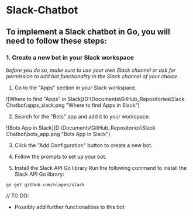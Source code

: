 # Slack-Chatbot

## To implement a Slack chatbot in Go, you will need to follow these steps:

### 1. Create a new bot in your Slack workspace
*before you do so, make sure to use your own Slack channel or ask for permission to add bot functionality in the Slack channel of your choice.*

1. Go to the "Apps" section in your Slack workspace.

![Where to find "Apps" in Slack](D:\Documents\GitHub_Repositories\Slack Chatbot\apps_slack.png "Where to find Apps in Slack")

2. Search for the "Bots" app and add it to your workspace.

![Bots App in Slack](D:\Documents\GitHub_Repositories\Slack Chatbot\bots_app.png "Bots App in Slack")

3. Click the "Add Configuration" button to create a new bot.
4. Follow the prompts to set up your bot.

2. Install the Slack API Go library
Run the following command to install the Slack API Go library:

```
go get github.com/nlopes/slack
```

// TO DO:
- Possibly add further functionalities to this bot
